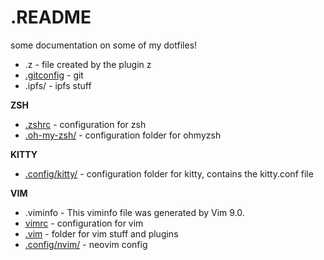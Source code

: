 # .README

some documentation on some of my dotfiles!


- .z - file created by the plugin z
- [.gitconfig](gitconfig.md) - git
- .ipfs/ - ipfs stuff

**ZSH**
- [.zshrc](zshrc.md) - configuration for zsh
- [.oh-my-zsh/](oh-my-zsh.md) - configuration folder for ohmyzsh

**KITTY**
- [.config/kitty/](config_kitty.md) - configuration folder for kitty, contains the kitty.conf file

**VIM**
- .viminfo - This viminfo file was generated by Vim 9.0.
- [vimrc](vimrc.md) - configuration for vim
- [.vim](vim.md) - folder for vim stuff and plugins
- [.config/nvim/](config_nvim.md) - neovim config